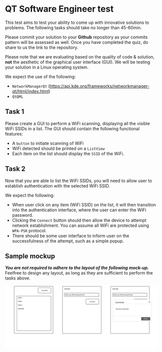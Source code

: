 # QT Software Engineer test

This test aims to test your ability to come up with innovative solutions to problems. The following tasks should take no longer than 45-60min. 

Please commit your solution to your **Github** repository as your commits pattern will be assessed as well. Once you have completed the quiz, do share to us the link to the repository.

Please note that we are evaluating based on the quality of code & solution, __not__ the aesthetic of the graphical user interface (GUI). We will be testing your solution in a Linux operating system.

We expect the use of the following:
- `NetworkManagerQt` (https://api.kde.org/frameworks/networkmanager-qt/html/index.html)
- `QtQML` 

## Task 1
Please create a GUI to perform a WiFi scanning, displaying all the visible WiFi SSIDs in a list. The GUI should contain the following functional features:
- A `button` to initiate scanning of WiFi
- WiFi detected should be printed on a `ListView`
- Each item on the list should display the `SSID` of the WiFi.

## Task 2
Now that you are able to list the WiFi SSIDs, you will need to allow user to establish authentication with the selected WiFi SSID.

We expect the following:
- When user click on any item (WiFi SSID) on the list, it will then transition into the authentication interface, where the user can enter the WiFi password.
- Clicking the `Connect` button should then allow the device to attempt network establishment. You can assume all WiFi are protected using `WPA-PSK` protocol.
- There should be some user interface to inform user on the successfulness of the attempt, such as a simple popup.

## Sample mockup
_**You are not required to adhere to the layout of the following mock-up.**_ Feelfree to design any layout, as long as they are sufficient to perform the tasks above.

![Mockup 1](./wifiinterface.png)
